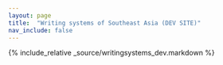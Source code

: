 ```yaml
---
layout: page
title:  "Writing systems of Southeast Asia (DEV SITE)"
nav_include: false
---
```


<div id="myTable" markdown="1">
{% include_relative _source/writingsystems_dev.markdown %}
</div>